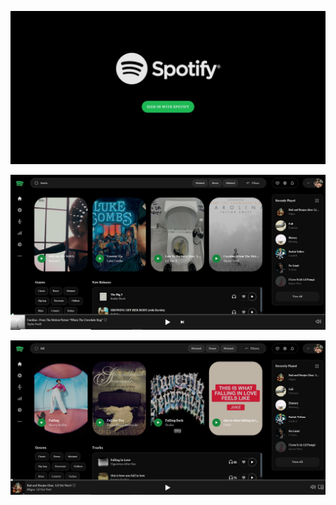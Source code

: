 
![login Image](https://github.com/AlghazHernanda/sportify-redesign/blob/main/spotify.JPG?raw=true)

![home Image](https://github.com/AlghazHernanda/sportify-redesign/blob/main/home.JPG?raw=true)

![search Image](https://github.com/AlghazHernanda/sportify-redesign/blob/main/search.JPG?raw=true)

